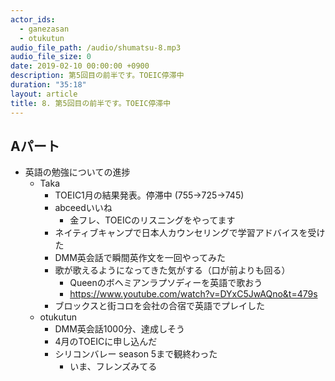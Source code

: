 ```yaml
---
actor_ids:
  - ganezasan
  - otukutun
audio_file_path: /audio/shumatsu-8.mp3
audio_file_size: 0
date: 2019-02-10 00:00:00 +0900
description: 第5回目の前半です。TOEIC停滞中
duration: "35:18"
layout: article
title: 8. 第5回目の前半です。TOEIC停滞中
---
```


## Aパート
- 英語の勉強についての進捗
  - Taka
    - TOEIC1月の結果発表。停滞中 (755→725→745)
    - abceedいいね
      - 金フレ、TOEICのリスニングをやってます
    - ネイティブキャンプで日本人カウンセリングで学習アドバイスを受けた
    - DMM英会話で瞬間英作文を一回やってみた
    - 歌が歌えるようになってきた気がする（口が前よりも回る）
      - Queenのボヘミアンラプソディーを英語で歌おう
      - https://www.youtube.com/watch?v=DYxC5JwAQno&t=479s
    - ブロックスと街コロを会社の合宿で英語でプレイした
  - otukutun
    - DMM英会話1000分、達成しそう
    - 4月のTOEICに申し込んだ
    - シリコンバレー season 5まで観終わった
      - いま、フレンズみてる

